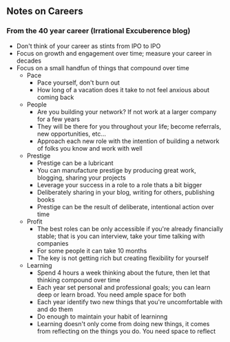 
## Notes on Careers

### From the 40 year career (Irrational Excuberence blog)

- Don't think of your career as stints from IPO to IPO
- Focus on growth and engagement over time; measure your career in decades
- Focus on a small handfun of things that compound over time
    - Pace
        - Pace yourself, don't burn out
        - How long of a vacation does it take to not feel anxious about coming back
    - People
        - Are you building your network? If not work at a larger company for a few years
        - They will be there for you throughout your life; become referrals, new opportunities, etc...
        - Approach each new role with the intention of building a network of folks you know and work with well
    - Prestige
        - Prestige can be a lubricant
        - You can manufacture prestige by producing great work, blogging, sharing your projects
        - Leverage your success in a role to a role thats a bit bigger
        - Deliberately sharing in your blog, writing for others, publishing books
        - Prestige can be the result of deliberate, intentional action over time
    - Profit
        - The best roles can be only accessible if you're already financially stable; that is you can interview, take your time talking with companies
        - For some people it can take 10 months
        - The key is not getting rich but creating flexibility for yourself
    - Learning
        - Spend 4 hours a week thinking about the future, then let that thinking compound over time
        - Each year set personal and professional goals; you can learn deep or learn broad. You need ample space for both
        - Each year identify two new things that you're uncomfortable with and do them
        - Do enough to maintain your habit of learninng
        - Learning doesn't only come from doing new things, it comes from reflecting on the things you do. You need space to reflect

